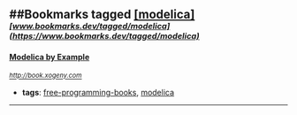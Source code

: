 ##Bookmarks tagged [[modelica]](https://www.bookmarks.dev?q=[modelica])
_<sup><sup>[www.bookmarks.dev/tagged/modelica](https://www.bookmarks.dev/tagged/modelica)</sup></sup>_
---
#### [Modelica by Example](http://book.xogeny.com)
_<sup>http://book.xogeny.com</sup>_

* **tags**: [free-programming-books](../tagged/free-programming-books.md), [modelica](../tagged/modelica.md)
---

